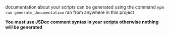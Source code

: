 documentation about your scripts can be generated using the command `npm run generate_documentation` ran from anywhere in this project

__You must use JSDoc comment syntax in your scripts otherwise nothing will be generated__
